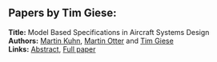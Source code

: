 <h2>Papers by Tim Giese:</h2>
<p>
<b>Title:</b> Model Based Specifications in Aircraft Systems Design<br />
<b>Authors:</b> <a href="../authors/author_168.html">Martin Kuhn</a>, <a href="../authors/author_225.html">Martin Otter</a> and <a href="../authors/author_107.html">Tim Giese</a><br />
<b>Links:</b> <a href="../abstracts/abstract_53.pdf">Abstract</a>, <a href="../submissions/ecp15118491_KuhnOtterGiese.pdf">Full paper</a>
</p>